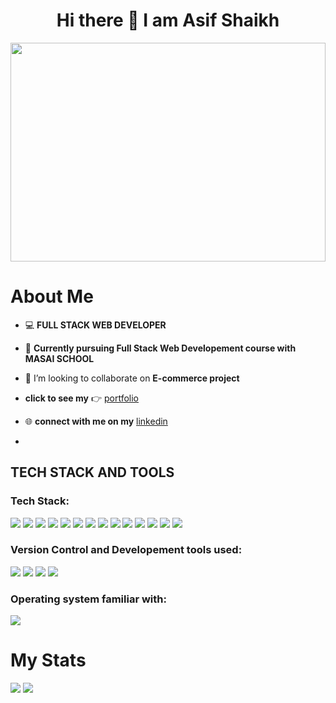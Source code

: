 
<h1 align="center"> Hi there 👋   I am Asif Shaikh</h1>
<div>
 <img src="https://global-uploads.webflow.com/59e16042ec229e00016d3a66/5dfbd74fe0b6d7150b256a28_digital-marketing-hero.gif" width="100%" height="350px"/>

 </div>

# About Me

<!-- <img align="right" marginTop="-100px" src="https://wallpapercave.com/dwp1x/wp8903914.jpg" width="24%"/> -->

- :computer: **FULL STACK WEB DEVELOPER**
- :book: **Currently pursuing Full Stack Web Developement course with MASAI SCHOOL**
- 👯 I’m looking to collaborate on **E-commerce project**
- **click to see my** :point_right: [portfolio](https://asifshaikh01.github.io/)

- :globe_with_meridians: **connect with me on my** [linkedin](https://www.linkedin.com/in/asif-shaikh-74bb26146/)
- 

## TECH STACK AND TOOLS
<div align="left">
<h3>Tech Stack:</h3>
 
![](https://img.shields.io/badge/HTML5-E34F26?style=for-the-badge&logo=html5&logoColor=white) 
![](https://img.shields.io/badge/CSS3-1572B6?style=for-the-badge&logo=css3&logoColor=white) 
![](https://img.shields.io/badge/JavaScript-323330?style=for-the-badge&logo=javascript&logoColor=F7DF1E) 
![](https://img.shields.io/badge/json-5E5C5C?style=for-the-badge&logo=json&logoColor=white) 
![](https://img.shields.io/badge/Bootstrap-563D7C?style=for-the-badge&logo=bootstrap&logoColor=white) 
![](https://img.shields.io/badge/React-20232A?style=for-the-badge&logo=react&logoColor=61DAFB) 
![](https://img.shields.io/badge/Chakra--UI-319795?style=for-the-badge&logo=chakra-ui&logoColor=white) 
![](https://img.shields.io/badge/Material%20UI-007FFF?style=for-the-badge&logo=mui&logoColor=white) 
![](https://img.shields.io/badge/npm-CB3837?style=for-the-badge&logo=npm&logoColor=white) 
![](https://img.shields.io/badge/Redux-593D88?style=for-the-badge&logo=redux&logoColor=white) 
![](https://img.shields.io/badge/Node.js-339933?style=for-the-badge&logo=nodedotjs&logoColor=white) 
![](https://img.shields.io/badge/Express.js-000000?style=for-the-badge&logo=express&logoColor=white) 
![](https://img.shields.io/badge/JWT-000000?style=for-the-badge&logo=JSON%20web%20tokens&logoColor=white) 
![](https://img.shields.io/badge/MongoDB-4EA94B?style=for-the-badge&logo=mongodb&logoColor=white)
<h3>Version Control and Developement tools used:</h3>
 
 
![](https://img.shields.io/badge/Codesandbox-000000?style=for-the-badge&logo=CodeSandbox&logoColor=white) 
![](https://img.shields.io/badge/VSCode-0078D4?style=for-the-badge&logo=visual%20studio%20code&logoColor=white) 
![](https://img.shields.io/badge/GIT-E44C30?style=for-the-badge&logo=git&logoColor=white) 
![](https://img.shields.io/badge/GitHub-100000?style=for-the-badge&logo=github&logoColor=white)
<h3>Operating system familiar with:</h3>
 
![](https://img.shields.io/badge/Windows-0078D6?style=for-the-badge&logo=windows&logoColor=white)

</div>


# My Stats
<div>
 
 ![](https://github-readme-activity-graph.cyclic.app/graph?username=AsifShaikh01&theme=react) 
![](https://github-profile-summary-cards.vercel.app/api/cards/profile-details?username=AsifShaikh01&theme=dracula)
</div>







 
